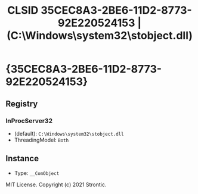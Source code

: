 ﻿---
title: "CLSID 35CEC8A3-2BE6-11D2-8773-92E220524153 | (C:\\Windows\\system32\\stobject.dll)"
excerpt: What is COM-Object CLSID 35CEC8A3-2BE6-11D2-8773-92E220524153?
---

# {35CEC8A3-2BE6-11D2-8773-92E220524153}


## Registry


### InProcServer32

* (default): `C:\Windows\system32\stobject.dll`
* ThreadingModel: `Both`

## Instance

* Type: `__ComObject`

MIT License. Copyright (c) 2021 Strontic.


